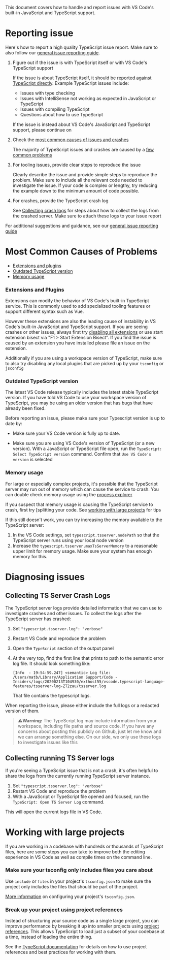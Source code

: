 This document covers how to handle and report issues with VS Code's built-in JavaScript and TypeScript support.

# Reporting issue

Here's how to report a high quality TypeScript issue report. Make sure to also follow our [general issue reporting guide](https://github.com/microsoft/vscode/wiki/Submitting-Bugs-and-Suggestions).

1. Figure out if the issue is with TypeScript itself or with VS Code's TypeScript support

    If the issue is about TypeScript itself, it should be [reported against TypeScript directly](https://github.com/microsoft/typescript/issues/new/choose). Example TypeScript issues include:

    - Issues with type checking
    - Issues with IntelliSense not working as expected in JavaScript or TypeScript
    - Issues with compiling TypeScript
    - Questions about how to use TypeScript 

    If the issue is instead about VS Code's JavaScript and TypeScript support, please continue on

2. Check the [most common causes of issues and crashes](#most-common-causes-of-problems)

    The majority of TypeScript issues and crashes are caused by a [few common problems](#most-common-causes-of-problems)

2. For tooling issues, provide clear steps to reproduce the issue

    Clearly describe the issue and provide simple steps to reproduce the problem. Make sure to include all the relevant code needed to investigate the issue. If your code is complex or lengthy, try reducing the example down to the minimum amount of code possible. 

3. For crashes, provide the TypeScript crash log

    See [Collecting crash logs](#collecting-ts-server-crash-logs) for steps about how to collect the logs from the crashed server. Make sure to attach these logs to your issue report

For additional suggestions and guidance, see our [general issue reporting guide](https://github.com/microsoft/vscode/wiki/Submitting-Bugs-and-Suggestions)


# Most Common Causes of Problems

- [Extensions and plugins](#extensions-and-typescript-plugins)
- [Outdated TypeScript version](#outdated-typeScript-version)
- [Memory usage](#memory-usage)


### Extensions and Plugins
Extensions can modify the behavior of VS Code's built-in TypeScript service. This is commonly used to add specialized tooling features or support different syntax such as Vue.

However these extensions are also the leading cause of instability in VS Code's built-in JavaScript and TypeScript support. If you are seeing crashes or other issues, always first try [disabling all extensions](https://code.visualstudio.com/docs/editor/extension-gallery#_disable-an-extension) or use start extension bisect via "F1 > Start Extension Bisect". If you find the issue is caused by an extension you have installed please file an issue on the extension.

Additionally if you are using a workspace version of TypeScript, make sure to also try disabling any local plugins that are picked up by your `tsconfig` or `jsconfig`


### Outdated TypeScript version
The latest VS Code release typically includes the latest stable TypeScript version. If you have told VS Code to use your workspace version of TypeScript, you may be using an older version that has bugs that have already been fixed.

Before reporting an issue, please make sure your Typescript version is up to date by:

- Make sure your VS Code version is fully up to date. 

- Make sure you are using VS Code's version of TypeScript (or a new version). With a JavaScript or TypeScript file open, run the `TypeScript: Select TypeScript version` command. Confirm that `Use VS Code's version` is selected


### Memory usage
For large or especially complex projects, it's possible that the TypeScript server may run out of memory which can cause the service to crash. You can double check memory usage using the [process explorer](https://github.com/Microsoft/vscode/wiki/Performance-Issues)
 
If you suspect that memory usage is causing the TypeScript service to crash, first try [splitting your code. See [working with large projects](#working-with-large-projects) for tips

If this still doesn't work, you can try increasing the memory available to the TypeScript server:

1. In the VS Code settings, set `typescript.tsserver.nodePath` so that the TypeScript server runs using your local node version
1. Increase the `typescript.tsserver.maxTsServerMemory` to a reasonable upper limit for memory usage. Make sure your system has enough memory for this.

# Diagnosing issues

## Collecting TS Server Crash Logs

The TypeScript server logs provide detailed information that we can use to investigate crashes and other issues. To collect the logs after the TypeScript server has crashed:

1. Set `"typescript.tsserver.log": "verbose"`
1. Restart VS Code and reproduce the problem
1. Open the `TypeScript` section of the output panel
1. At the very top, find the first line that prints to path to the semantic error log file. It should look something like:

    ```
    [Info  - 19:54:59.247] <semantic> Log file: /Users/matb/Library/Application Support/Code - Insiders/logs/20200213T104930/exthost55/vscode.typescript-language-features/tsserver-log-ZT2zau/tsserver.log
    ```

    That file contains the typescript logs.

When reporting the issue, please either include the full logs or a redacted version of them.

 > **⚠️Warning:** The TypeScript log may include information from your workspace, including file paths and source code. If you have any concerns about posting this publicly on Github, just let me know and we can arrange something else. On our side, we only use these logs to investigate issues like this

## Collecting running TS Server logs

If you're seeing a TypeScript issue that is not a crash, it's often helpful to share the logs from the currently running TypeScript server instance. 

1. Set `"typescript.tsserver.log": "verbose"`
1. Restart VS Code and reproduce the problem
1. With a JavaScript or TypeScript file opened and focused, run the `TypeScript: Open TS Server Log` command.

This will open the current logs file in VS Code. 


# Working with large projects

If you are working in a codebase with hundreds or thousands of TypeScript files, here are some steps you can take to improve both the editing experience in VS Code as well as compile times on the command line.

### Make sure your tsconfig only includes files you care about

Use `include` or `files` in your project's `tsconfig.json` to make sure the project only includes the files that should be part of the project.

[More information](https://github.com/microsoft/TypeScript/wiki/Performance#configuring-tsconfigjson-or-jsconfigjson) on configuring your project's `tsconfig.json`.

### Break up your project using project references

Instead of structuring your source code as a single large project, you can improve performance by breaking it up into smaller projects using [project references](https://www.typescriptlang.org/docs/handbook/project-references.html). This allows TypeScript to load just a subset of your codebase at a time, instead of loading the entire thing.

See the [TypeScript documentation](https://www.typescriptlang.org/docs/handbook/project-references.html) for details on how to use project references and best practices for working with them.
